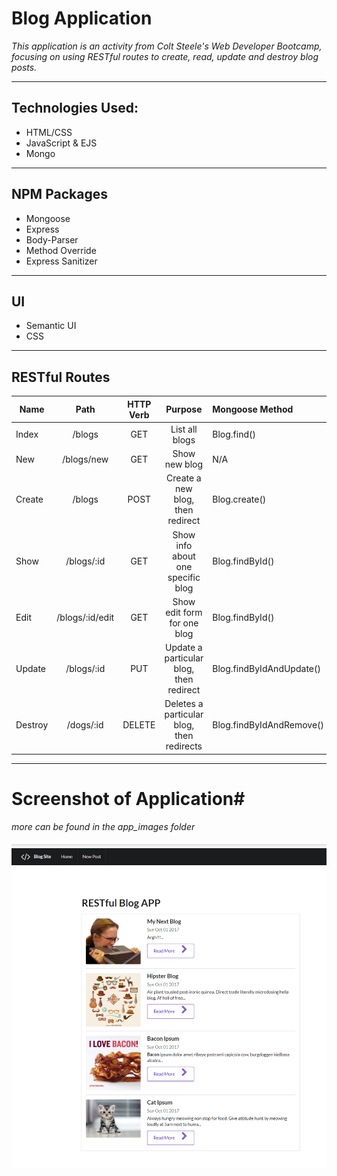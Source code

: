 # Blog Application 

*This application is an activity from Colt Steele's Web Developer Bootcamp, focusing on using RESTful 
routes to create, read, update and destroy blog posts.*  

--------------------
Technologies Used:
--------------------
* HTML/CSS
* JavaScript & EJS
* Mongo

-----------------
NPM Packages
-----------------
* Mongoose
* Express
* Body-Parser
* Method Override
* Express Sanitizer

---------------
UI
---------------
* Semantic UI
* CSS


----------------------------------------------------------------------------------------------------
RESTful Routes
----------------------------------------------------------------------------------------------------
|Name  |   Path    |  HTTP Verb 	  | Purpose									             |    Mongoose Method
|------|:---------:|:--------------:|:------------------------------------:|:----------------------------
|Index	| /blogs		|	  GET			     | List all blogs								       |       Blog.find()
|New		|  /blogs/new	|	GET			     | Show new blog 								        |        N/A
|Create	| /blogs			 |   POST		   |   Create a new blog, then redirect		|	        Blog.create()
|Show	  | /blogs/:id		|  GET			 |     Show info about one specific blog	|		        Blog.findById()
|Edit	  | /blogs/:id/edit |	GET			 |     Show edit form for one blog				|	          Blog.findById()
|Update	| /blogs/:id		 |  PUT			 |     Update a particular blog, then redirect	|	    Blog.findByIdAndUpdate()
|Destroy | /dogs/:id		 | DELETE		 |   Deletes a particular blog, then redirects	 |   Blog.findByIdAndRemove()
--------------------------------------------------------------------------------------------------------

# Screenshot of Application#
*more can be found in the app_images folder*

![alt-text](https://github.com/tkappha/RESTful-Blog/blob/master/app_images/AddCatBlog.png "Screenshot of application")


